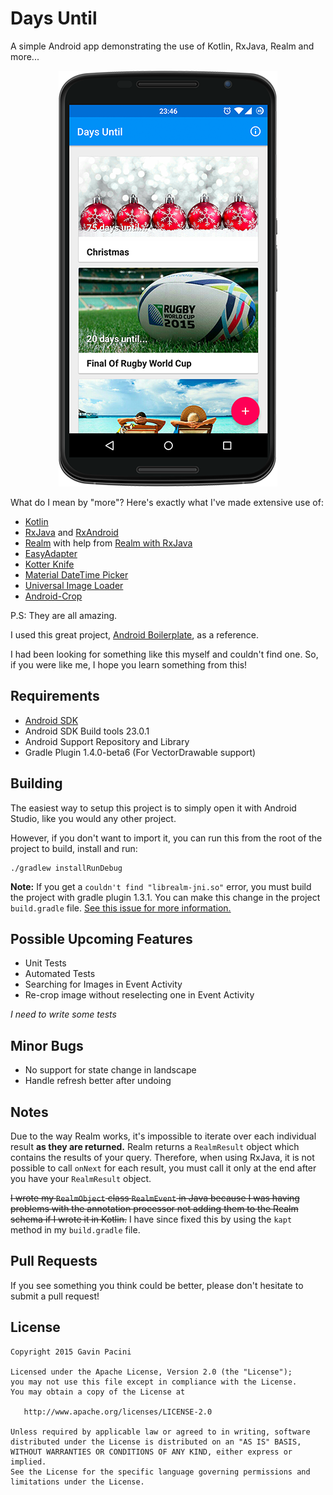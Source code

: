 Days Until
===================
A simple Android app demonstrating the use of Kotlin, RxJava, Realm and more...

<p align="center">
    <img src="images/device.png" alt="Web Launcher"/>
</p>

What do I mean by "more"? Here's exactly what I've made extensive use of:

 - [Kotlin](https://kotlinlang.org/)
 - [RxJava](https://github.com/ReactiveX/RxJava) and [RxAndroid](https://github.com/ReactiveX/RxAndroid)
 - [Realm](https://realm.io/) with help from [Realm with RxJava](https://github.com/kboyarshinov/realm-rxjava-example)
 - [EasyAdapter](https://github.com/ribot/easy-adapter)
 - [Kotter Knife](https://github.com/JakeWharton/kotterknife)
 - [Material DateTime Picker](https://github.com/wdullaer/MaterialDateTimePicker)
 - [Universal Image Loader](https://github.com/nostra13/Android-Universal-Image-Loader)
 - [Android-Crop](https://github.com/jdamcd/android-crop)
 
P.S: They are all amazing.

I used this great project, [Android Boilerplate](https://github.com/hitherejoe/Android-Boilerplate), as a reference.

I had been looking for something like this myself and couldn't find one. So, if you were like me, I hope you learn something from this!

Requirements
------------
 - [Android SDK](http://developer.android.com/sdk/index.html)
 - Android SDK Build tools 23.0.1
 - Android Support Repository and Library
 - Gradle Plugin 1.4.0-beta6 (For VectorDrawable support)
 
Building
--------
The easiest way to setup this project is to simply open it with Android Studio, like you would any other project.
 
However, if you don't want to import it, you can run this from the root of the project to build, install and run:

    ./gradlew installRunDebug
   
**Note:** If you get a `couldn't find "librealm-jni.so"` error, you must build the project with gradle plugin 1.3.1. You can make this change in the project `build.gradle` file. [See this issue for more information.](https://github.com/realm/realm-java/issues/1421)

Possible Upcoming Features
--------
 - Unit Tests
 - Automated Tests
 - Searching for Images in Event Activity
 - Re-crop image without reselecting one in Event Activity

*I need to write some tests*

Minor Bugs
--------
 - No support for state change in landscape
 - Handle refresh better after undoing
 
Notes
--------
Due to the way Realm works, it's impossible to iterate over each individual result **as they are returned.** Realm returns a `RealmResult` object which contains the results of your query. Therefore, when using RxJava, it is not possible to call `onNext` for each result, you must call it only at the end after you have your `RealmResult` object.

~~I wrote my `RealmObject` class `RealmEvent` in Java because I was having problems with the annotation processor not adding them to the Realm schema if I wrote it in Kotlin.~~ I have since fixed this by using the `kapt` method in my `build.gradle` file.

Pull Requests
--------
If you see something you think could be better, please don't hesitate to submit a pull request! 

License
--------------

    Copyright 2015 Gavin Pacini

    Licensed under the Apache License, Version 2.0 (the "License");
    you may not use this file except in compliance with the License.
    You may obtain a copy of the License at

       http://www.apache.org/licenses/LICENSE-2.0

    Unless required by applicable law or agreed to in writing, software
    distributed under the License is distributed on an "AS IS" BASIS,
    WITHOUT WARRANTIES OR CONDITIONS OF ANY KIND, either express or implied.
    See the License for the specific language governing permissions and
    limitations under the License.